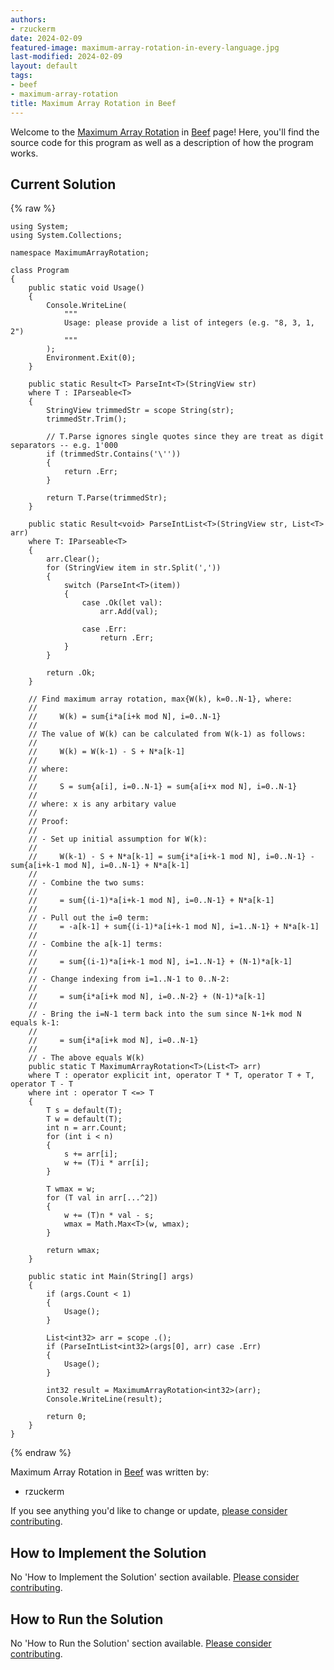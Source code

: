 ```yaml
---
authors:
- rzuckerm
date: 2024-02-09
featured-image: maximum-array-rotation-in-every-language.jpg
last-modified: 2024-02-09
layout: default
tags:
- beef
- maximum-array-rotation
title: Maximum Array Rotation in Beef
---
```


Welcome to the [Maximum Array Rotation](https://sampleprograms.io/projects/maximum-array-rotation) in [Beef](https://sampleprograms.io/languages/beef) page! Here, you'll find the source code for this program as well as a description of how the program works.

## Current Solution

{% raw %}

```beef
using System;
using System.Collections;

namespace MaximumArrayRotation;

class Program
{
    public static void Usage()
    {
        Console.WriteLine(
            """
            Usage: please provide a list of integers (e.g. "8, 3, 1, 2")
            """
        );
        Environment.Exit(0);
    }

    public static Result<T> ParseInt<T>(StringView str)
    where T : IParseable<T>
    {
        StringView trimmedStr = scope String(str);
        trimmedStr.Trim();

        // T.Parse ignores single quotes since they are treat as digit separators -- e.g. 1'000
        if (trimmedStr.Contains('\''))
        {
            return .Err;
        }

        return T.Parse(trimmedStr);
    }

    public static Result<void> ParseIntList<T>(StringView str, List<T> arr)
    where T: IParseable<T>
    {
        arr.Clear();
        for (StringView item in str.Split(','))
        {
            switch (ParseInt<T>(item))
            {
                case .Ok(let val):
                    arr.Add(val);

                case .Err:
                    return .Err;
            }
        }

        return .Ok;
    }

    // Find maximum array rotation, max{W(k), k=0..N-1}, where:
    //
    //     W(k) = sum{i*a[i+k mod N], i=0..N-1}
    //
    // The value of W(k) can be calculated from W(k-1) as follows:
    //
    //     W(k) = W(k-1) - S + N*a[k-1]
    //
    // where:
    //
    //     S = sum{a[i], i=0..N-1} = sum{a[i+x mod N], i=0..N-1}
    //
    // where: x is any arbitary value
    //
    // Proof:
    //
    // - Set up initial assumption for W(k):
    //
    //     W(k-1) - S + N*a[k-1] = sum{i*a[i+k-1 mod N], i=0..N-1} - sum{a[i+k-1 mod N], i=0..N-1} + N*a[k-1]
    //
    // - Combine the two sums:
    //
    //     = sum{(i-1)*a[i+k-1 mod N], i=0..N-1} + N*a[k-1]
    //
    // - Pull out the i=0 term:
    //     = -a[k-1] + sum{(i-1)*a[i+k-1 mod N], i=1..N-1} + N*a[k-1]
    //
    // - Combine the a[k-1] terms:
    //
    //     = sum{(i-1)*a[i+k-1 mod N], i=1..N-1} + (N-1)*a[k-1]
    //
    // - Change indexing from i=1..N-1 to 0..N-2:
    //
    //     = sum{i*a[i+k mod N], i=0..N-2} + (N-1)*a[k-1]
    //
    // - Bring the i=N-1 term back into the sum since N-1+k mod N equals k-1:
    //
    //     = sum{i*a[i+k mod N], i=0..N-1}
    //
    // - The above equals W(k)
    public static T MaximumArrayRotation<T>(List<T> arr)
    where T : operator explicit int, operator T * T, operator T + T, operator T - T
    where int : operator T <=> T
    {
        T s = default(T);
        T w = default(T);
        int n = arr.Count;
        for (int i < n)
        {
            s += arr[i];
            w += (T)i * arr[i];
        }

        T wmax = w;
        for (T val in arr[...^2])
        {
            w += (T)n * val - s;
            wmax = Math.Max<T>(w, wmax);
        }

        return wmax;
    }

    public static int Main(String[] args)
    {
        if (args.Count < 1)
        {
            Usage();
        }

        List<int32> arr = scope .();
        if (ParseIntList<int32>(args[0], arr) case .Err)
        {
            Usage();
        }

        int32 result = MaximumArrayRotation<int32>(arr);
        Console.WriteLine(result);

        return 0;
    }
}

```

{% endraw %}

Maximum Array Rotation in [Beef](https://sampleprograms.io/languages/beef) was written by:

- rzuckerm

If you see anything you'd like to change or update, [please consider contributing](https://github.com/TheRenegadeCoder/sample-programs).

## How to Implement the Solution

No 'How to Implement the Solution' section available. [Please consider contributing](https://github.com/TheRenegadeCoder/sample-programs-website).

## How to Run the Solution

No 'How to Run the Solution' section available. [Please consider contributing](https://github.com/TheRenegadeCoder/sample-programs-website).